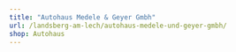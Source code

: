 ```yaml
---
title: "Autohaus Medele & Geyer Gmbh"
url: /landsberg-am-lech/autohaus-medele-und-geyer-gmbh/
shop: Autohaus
---
```

